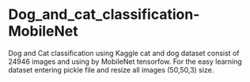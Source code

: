 # Dog_and_cat_classification-MobileNet
Dog and Cat classification using Kaggle cat and dog dataset consist of 24946 images and using by MobileNet tensorfow. 
For the easy learning dataset entering pickle file and resize all images (50,50,3) size.
